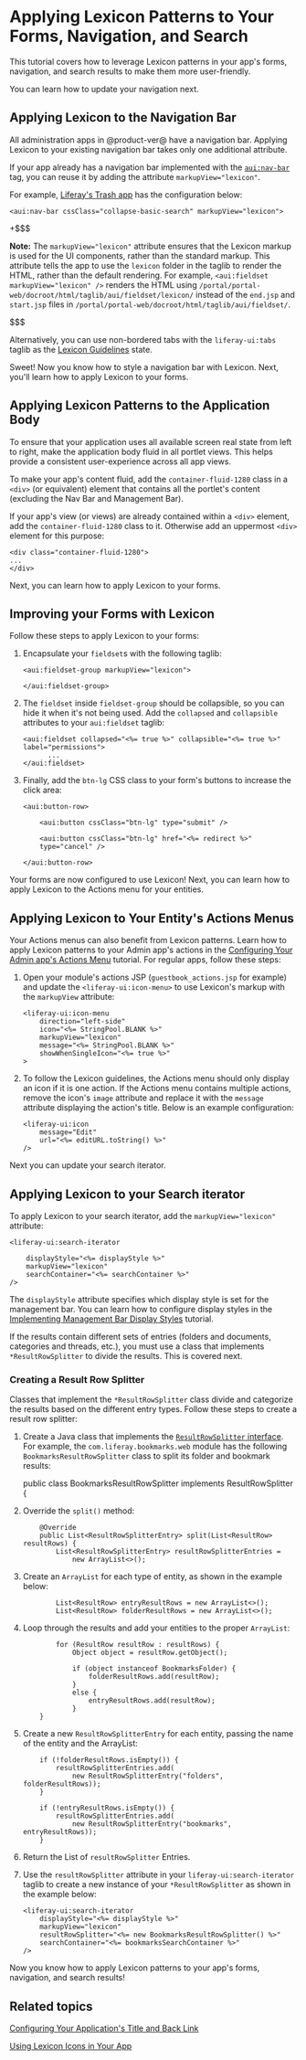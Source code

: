 # Applying Lexicon Patterns to Your Forms, Navigation, and Search [](id=applying-lexicon-patterns-to-forms-navigation-and-search)

This tutorial covers how to leverage Lexicon patterns in your app's forms, 
navigation, and search results to make them more user-friendly.

You can learn how to update your navigation next.

## Applying Lexicon to the Navigation Bar [](id=applying-lexicon-to-the-navigation-bar)

All administration apps in @product-ver@ have a navigation bar. Applying 
Lexicon to your existing navigation bar takes only one additional attribute. 

If your app already has a navigation bar implemented with the [`aui:nav-bar`](@platform-ref@/7.0-latest/taglibs/util-taglib/aui/nav-bar.html)
tag, you can reuse it by adding the attribute `markupView="lexicon"`.

For example, [Liferay's Trash app](https://github.com/liferay/liferay-portal/blob/7.0.x/modules/apps/web-experience/trash/trash-web/src/main/resources/META-INF/resources/navigation.jsp)
has the configuration below:

    <aui:nav-bar cssClass="collapse-basic-search" markupView="lexicon">

+$$$

**Note:** The `markupView="lexicon"` attribute ensures that the Lexicon markup 
is used for the UI components, rather than the standard markup. This attribute 
tells the app to use the `lexicon` folder in the taglib to render the HTML, 
rather than the default rendering. For example, 
`<aui:fieldset markupView="lexicon" />` renders the HTML using 
`/portal/portal-web/docroot/html/taglib/aui/fieldset/lexicon/` instead of the 
`end.jsp` and `start.jsp` files in 
`/portal/portal-web/docroot/html/taglib/aui/fieldset/`.

$$$

Alternatively, you can use non-bordered tabs with the `liferay-ui:tabs` taglib 
as the [Lexicon Guidelines](https://lexicondesign.io/docs/patterns/nav%20tabs.html) 
state. 

Sweet! Now you know how to style a navigation bar with Lexicon. Next, you'll 
learn how to apply Lexicon to your forms. 

## Applying Lexicon Patterns to the Application Body [](id=applying-lexicon-patterns-to-the-application-body)

To ensure that your application uses all available screen real state from left
to right, make the application body fluid in all portlet views. This helps
provide a consistent user-experience across all app views. 

To make your app's content fluid, add the `container-fluid-1280` class in a 
`<div>` (or equivalent) element that contains all the portlet's content
(excluding the Nav Bar and Management Bar).

If your app's view (or views) are already contained within a `<div>` element, 
add the `container-fluid-1280` class to it. Otherwise add an uppermost 
`<div>` element for this purpose:

    <div class="container-fluid-1280">
    ...
    </div>

Next, you can learn how to apply Lexicon to your forms.

## Improving your Forms with Lexicon [](id=improving-your-forms-with-lexicon)

Follow these steps to apply Lexicon to your forms:

1.  Encapsulate your `fieldset`s with the following taglib:

        <aui:fieldset-group markupView="lexicon">

        </aui:fieldset-group>

2.  The `fieldset` inside `fieldset-group` should be collapsible, so you can hide 
    it when it's not being used. Add the `collapsed` and `collapsible` 
    attributes to your `aui:fieldset` taglib:

        <aui:fieldset collapsed="<%= true %>" collapsible="<%= true %>"
        label="permissions">
              ...
        </aui:fieldset>

3.  Finally, add the `btn-lg` CSS class to your form's buttons to increase the 
    click area:

        <aui:button-row>

            <aui:button cssClass="btn-lg" type="submit" />

            <aui:button cssClass="btn-lg" href="<%= redirect %>"
            type="cancel" />

        </aui:button-row>

Your forms are now configured to use Lexicon! Next, you can learn how to apply 
Lexicon to the Actions menu for your entities. 

## Applying Lexicon to Your Entity's Actions Menus [](id=applying-lexicon-to-your-entitys-actions-menus)

Your Actions menus can also benefit from Lexicon patterns. Learn how 
to apply Lexicon patterns to your Admin app's actions in the 
[Configuring Your Admin app's Actions Menu](/develop/tutorials/-/knowledge_base/7-0/configuring-your-admin-apps-actions-menu) 
tutorial. For regular apps, follow these steps:

1.  Open your module's actions JSP (`guestbook_actions.jsp` for example) and 
    update the `<liferay-ui:icon-menu>` to use Lexicon's markup with the 
    `markupView` attribute:

        <liferay-ui:icon-menu
            direction="left-side"
            icon="<%= StringPool.BLANK %>"
            markupView="lexicon"
            message="<%= StringPool.BLANK %>"
            showWhenSingleIcon="<%= true %>"
        >

2.  To follow the Lexicon guidelines, the Actions menu should only display an 
    icon if it is one action. If the Actions menu contains multiple actions, 
    remove the icon's `image` attribute and replace it with the `message` 
    attribute displaying the action's title. Below is an example configuration:

        <liferay-ui:icon
            message="Edit"
            url="<%= editURL.toString() %>"
        />

Next you can update your search iterator.

## Applying Lexicon to your Search iterator [](id=applying-lexicon-to-your-search-iterator)

To apply Lexicon to your search iterator, add the `markupView="lexicon"` 
attribute:

    <liferay-ui:search-iterator

        displayStyle="<%= displayStyle %>"
        markupView="lexicon"
        searchContainer="<%= searchContainer %>"
    />

The `displayStyle` attribute specifies which display style is set for the 
management bar. You can learn how to configure display styles in the 
[Implementing Management Bar Display Styles](/develop/tutorials/-/knowledge_base/7-0/implementing-the-management-bar-display-styles) 
tutorial.

If the results contain different sets of entries (folders and documents, 
categories and threads, etc.), you must use a class that implements 
`*ResultRowSplitter` to divide the results. This is covered next.

### Creating a Result Row Splitter [](id=creating-a-result-row-splitter)

Classes that implement the `*ResultRowSplitter` class divide and categorize
the results based on the different entry types. Follow these steps to create
a result row splitter:

1.  Create a Java class that implements the [`ResultRowSplitter` interface](@platform-ref@/7.0-latest/javadocs/portal-kernel/com/liferay/portal/kernel/dao/search/ResultRowSplitter.html).
For example, the `com.liferay.bookmarks.web` module has the following 
`BookmarksResultRowSplitter` class to split its folder and bookmark results:

    public class BookmarksResultRowSplitter implements ResultRowSplitter {

2.  Override the `split()` method:

            @Override
            public List<ResultRowSplitterEntry> split(List<ResultRow> resultRows) {
                List<ResultRowSplitterEntry> resultRowSplitterEntries =
                    new ArrayList<>();

3.  Create an `ArrayList` for each type of entity, as shown in the example below:

                List<ResultRow> entryResultRows = new ArrayList<>();
                List<ResultRow> folderResultRows = new ArrayList<>();

4.  Loop through the results and add your entities to the proper `ArrayList`:

                for (ResultRow resultRow : resultRows) {
                    Object object = resultRow.getObject();

                    if (object instanceof BookmarksFolder) {
                        folderResultRows.add(resultRow);
                    }
                    else {
                        entryResultRows.add(resultRow);
                    }
            }

5.  Create a new `ResultRowSplitterEntry` for each entity, passing the name of 
    the entity and the ArrayList:

            if (!folderResultRows.isEmpty()) {
                resultRowSplitterEntries.add(
                    new ResultRowSplitterEntry("folders", folderResultRows));
            }

            if (!entryResultRows.isEmpty()) {
                resultRowSplitterEntries.add(
                    new ResultRowSplitterEntry("bookmarks", entryResultRows));
            }

6.  Return the List of `resultRowSplitter` Entries.

7.  Use the `resultRowSplitter` attribute in your `liferay-ui:search-iterator` 
    taglib to create a new instance of your `*ResultRowSplitter` as shown in the 
    example below:

        <liferay-ui:search-iterator
            displayStyle="<%= displayStyle %>"
            markupView="lexicon"
            resultRowSplitter="<%= new BookmarksResultRowSplitter() %>"
            searchContainer="<%= bookmarksSearchContainer %>"
        />

Now you know how to apply Lexicon patterns to your app's forms, navigation, and 
search results!

## Related topics [](id=related-topics)

[Configuring Your Application's Title and Back Link](/develop/tutorials/-/knowledge_base/7-0/configuring-your-applications-title-and-back-link)

[Using Lexicon Icons in Your App](/develop/tutorials/-/knowledge_base/7-0/using-lexicon-icons-in-your-app)
